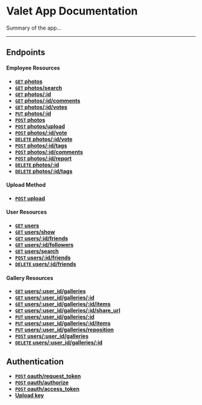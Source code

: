 # Valet App Documentation

Summary of the app...

***





## Endpoints

#### Employee Resources


- **[<code>GET</code> photos](https://github.com/500px/api-documentation/blob/master/endpoints/photo/GET_photos.md)**
- **[<code>GET</code> photos/search](https://github.com/500px/api-documentation/blob/master/endpoints/photo/GET_photos_search.md)**
- **[<code>GET</code> photos/:id](https://github.com/500px/api-documentation/blob/master/endpoints/photo/GET_photos_id.md)**
- **[<code>GET</code> photos/:id/comments](https://github.com/500px/api-documentation/blob/master/endpoints/photo/GET_photos_id_comments.md)**
- **[<code>GET</code> photos/:id/votes](https://github.com/500px/api-documentation/blob/master/endpoints/photo/GET_photos_id_votes.md)**
- **[<code>PUT</code> photos/:id](https://github.com/500px/api-documentation/blob/master/endpoints/photo/PUT_photos_id.md)**
- **[<code>POST</code> photos](https://github.com/500px/api-documentation/blob/master/endpoints/photo/POST_photos.md)**
- **[<code>POST</code> photos/upload](https://github.com/500px/api-documentation/blob/master/endpoints/photo/POST_photos_upload.md)**
- **[<code>POST</code> photos/:id/vote](https://github.com/500px/api-documentation/blob/master/endpoints/photo/POST_photos_id_vote.md)**
- **[<code>DELETE</code> photos/:id/vote](https://github.com/500px/api-documentation/blob/master/endpoints/photo/DELETE_photos_id_vote.md)**
- **[<code>POST</code> photos/:id/tags](https://github.com/500px/api-documentation/blob/master/endpoints/photo/POST_photos_id_tags.md)**
- **[<code>POST</code> photos/:id/comments](https://github.com/500px/api-documentation/blob/master/endpoints/photo/POST_photos_id_comments.md)**
- **[<code>POST</code> photos/:id/report](https://github.com/500px/api-documentation/blob/master/endpoints/photo/POST_photos_id_report.md)**
- **[<code>DELETE</code> photos/:id](https://github.com/500px/api-documentation/blob/master/endpoints/photo/DELETE_photos_id.md)**
- **[<code>DELETE</code> photos/:id/tags](https://github.com/500px/api-documentation/blob/master/endpoints/photo/DELETE_photos_id_tags.md)**

#### Upload Method

- **[<code>POST</codE> upload](https://github.com/500px/api-documentation/blob/master/endpoints/upload/POST_upload.md)**

#### User Resources

- **[<code>GET</code> users](https://github.com/500px/api-documentation/blob/master/endpoints/user/GET_users.md)**
- **[<code>GET</code> users/show](https://github.com/500px/api-documentation/blob/master/endpoints/user/GET_users_show.md)**
- **[<code>GET</code> users/:id/friends](https://github.com/500px/api-documentation/blob/master/endpoints/user/GET_users_id_friends.md)**
- **[<code>GET</code> users/:id/followers](https://github.com/500px/api-documentation/blob/master/endpoints/user/GET_users_id_followers.md)**
- **[<code>GET</code> users/search](https://github.com/500px/api-documentation/blob/master/endpoints/user/GET_users_search.md)**
- **[<code>POST</code> users/:id/friends](https://github.com/500px/api-documentation/blob/master/endpoints/user/POST_users_id_friends.md)**
- **[<code>DELETE</code> users/:id/friends](https://github.com/500px/api-documentation/blob/master/endpoints/user/DELETE_users_id_friends.md)**

#### Gallery Resources

- **[<code>GET</code> users/:user_id/galleries](https://github.com/500px/api-documentation/blob/master/endpoints/galleries/GET_galleries.md)**
- **[<code>GET</code> users/:user_id/galleries/:id](https://github.com/500px/api-documentation/blob/master/endpoints/galleries/GET_galleries_id.md)**
- **[<code>GET</code> users/:user_id/galleries/:id/items](https://github.com/500px/api-documentation/blob/master/endpoints/galleries/GET_galleries_id_items.md)**
- **[<code>GET</code> users/:user_id/galleries/:id/share_url](https://github.com/500px/api-documentation/blob/master/endpoints/galleries/GET_galleries_id.md)**
- **[<code>PUT</code> users/:user_id/galleries/:id](https://github.com/500px/api-documentation/blob/master/endpoints/galleries/PUT_galleries_id.md)**
- **[<code>PUT</code> users/:user_id/galleries/:id/items](https://github.com/500px/api-documentation/blob/master/endpoints/galleries/PUT_galleries_id_items.md)**
- **[<code>PUT</code> users/:user_id/galleries/reposition](https://github.com/500px/api-documentation/blob/master/endpoints/galleries/PUT_galleries_reposition.md)**
- **[<code>POST</code> users/:user_id/galleries](https://github.com/500px/api-documentation/blob/master/endpoints/galleries/POST_galleries.md)**
- **[<code>DELETE</code> users/:user_id/galleries/:id](https://github.com/500px/api-documentation/blob/master/endpoints/galleries/DELETE_galleries_id.md)**




## Authentication

- **[<code>POST</code> oauth/request_token](https://github.com/500px/api-documentation/blob/master/authentication/POST_oauth_requesttoken.md)**
- **[<code>POST</code> oauth/authorize](https://github.com/500px/api-documentation/blob/master/authentication/POST_oauth_authorize.md)**
- **[<code>POST</code> oauth/access_token](https://github.com/500px/api-documentation/blob/master/authentication/POST_oauth_accesstoken.md)**
- **[Upload key](https://github.com/500px/api-documentation/blob/master/authentication/upload_key.md)**


